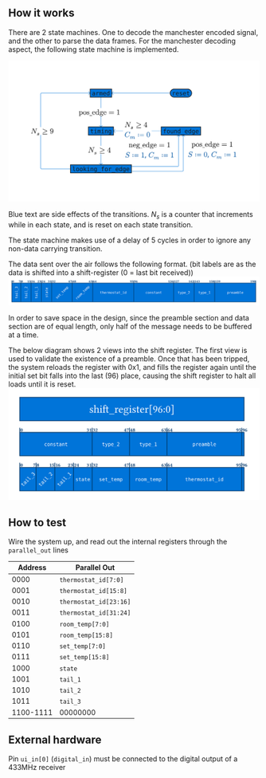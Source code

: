 <!---

This file is used to generate your project datasheet. Please fill in the information below and delete any unused
sections.

You can also include images in this folder and reference them in the markdown. Each image must be less than
512 kb in size, and the combined size of all images must be less than 1 MB.
-->

## How it works

There are 2 state machines. One to decode the manchester encoded signal, and the
other to parse the data frames. For the manchester decoding aspect, the following
state machine is implemented.

![State Diagram](./elaborated.svg)

Blue text are side effects of the transitions. $N_s$ is a counter that increments
while in each state, and is reset on each state transition.

The state machine makes use of a delay of 5 cycles in order to ignore any non-data
carrying transition.

The data sent over the air follows the following format.
(bit labels are as the data is shifted into a shift-register (0 = last bit received))
![State Diagram](./data_layout2.svg)

In order to save space in the design, since the preamble section and data section
are of equal length, only half of the message needs to be buffered at a time.

The below diagram shows 2 views into the shift register. The first view is used
to validate the existence of a preamble. Once that has been tripped, the system
reloads the register with 0x1, and fills the register again until the initial set
bit falls into the last (96) place, causing the shift register to halt all loads
until it is reset.
![State Diagram](./data_layout1.svg)

## How to test

Wire the system up, and read out the internal registers through the `parallel_out`
lines

| Address   | Parallel Out           |
| --------- | ---------------------- |
| 0000      | `thermostat_id[7:0]`   |
| 0001      | `thermostat_id[15:8]`  |
| 0010      | `thermostat_id[23:16]` |
| 0011      | `thermostat_id[31:24]` |
| 0100      | `room_temp[7:0]`       |
| 0101      | `room_temp[15:8]`      |
| 0110      | `set_temp[7:0]`        |
| 0111      | `set_temp[15:8]`       |
| 1000      | `state`                |
| 1001      | `tail_1`               |
| 1010      | `tail_2`               |
| 1011      | `tail_3`               |
| 1100-1111 | 00000000               |

## External hardware

Pin `ui_in[0]` (`digital_in`) must be connected to the digital output of a 433MHz receiver
